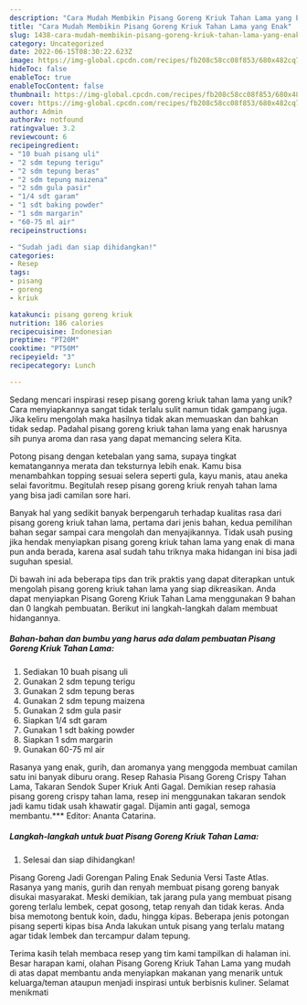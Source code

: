 ```yaml
---
description: "Cara Mudah Membikin Pisang Goreng Kriuk Tahan Lama yang Enak"
title: "Cara Mudah Membikin Pisang Goreng Kriuk Tahan Lama yang Enak"
slug: 1438-cara-mudah-membikin-pisang-goreng-kriuk-tahan-lama-yang-enak
category: Uncategorized
date: 2022-06-15T08:30:22.623Z
image: https://img-global.cpcdn.com/recipes/fb208c58cc08f853/680x482cq70/pisang-goreng-kriuk-tahan-lama-foto-resep-utama.jpg
hideToc: false
enableToc: true
enableTocContent: false
thumbnail: https://img-global.cpcdn.com/recipes/fb208c58cc08f853/680x482cq70/pisang-goreng-kriuk-tahan-lama-foto-resep-utama.jpg
cover: https://img-global.cpcdn.com/recipes/fb208c58cc08f853/680x482cq70/pisang-goreng-kriuk-tahan-lama-foto-resep-utama.jpg
author: Admin
authorAv: notfound
ratingvalue: 3.2
reviewcount: 6
recipeingredient:
- "10 buah pisang uli"
- "2 sdm tepung terigu"
- "2 sdm tepung beras"
- "2 sdm tepung maizena"
- "2 sdm gula pasir"
- "1/4 sdt garam"
- "1 sdt baking powder"
- "1 sdm margarin"
- "60-75 ml air"
recipeinstructions:

- "Sudah jadi dan siap dihidangkan!"
categories:
- Resep
tags:
- pisang
- goreng
- kriuk

katakunci: pisang goreng kriuk 
nutrition: 186 calories
recipecuisine: Indonesian
preptime: "PT20M"
cooktime: "PT50M"
recipeyield: "3"
recipecategory: Lunch

---
```





Sedang mencari inspirasi resep pisang goreng kriuk tahan lama yang unik? Cara menyiapkannya sangat tidak terlalu sulit namun tidak gampang juga. Jika keliru mengolah maka hasilnya tidak akan memuaskan dan bahkan tidak sedap. Padahal pisang goreng kriuk tahan lama yang enak harusnya sih punya aroma dan rasa yang dapat memancing selera Kita.





Potong pisang dengan ketebalan yang sama, supaya tingkat kematangannya merata dan teksturnya lebih enak. Kamu bisa menambahkan topping sesuai selera seperti gula, kayu manis, atau aneka selai favoritmu. Begitulah resep pisang goreng kriuk renyah tahan lama yang bisa jadi camilan sore hari.

Banyak hal yang sedikit banyak berpengaruh terhadap kualitas rasa dari pisang goreng kriuk tahan lama, pertama dari jenis bahan, kedua pemilihan bahan segar sampai cara mengolah dan menyajikannya. Tidak usah pusing jika hendak menyiapkan pisang goreng kriuk tahan lama yang enak di mana pun anda berada, karena asal sudah tahu triknya maka hidangan ini bisa jadi suguhan spesial.






Di bawah ini ada beberapa tips dan trik praktis yang dapat diterapkan untuk mengolah pisang goreng kriuk tahan lama yang siap dikreasikan. Anda dapat menyiapkan Pisang Goreng Kriuk Tahan Lama menggunakan 9 bahan dan 0 langkah pembuatan. Berikut ini langkah-langkah dalam membuat hidangannya.

<!--inarticleads1-->

##### Bahan-bahan dan bumbu yang harus ada dalam pembuatan Pisang Goreng Kriuk Tahan Lama:

1. Sediakan 10 buah pisang uli
1. Gunakan 2 sdm tepung terigu
1. Gunakan 2 sdm tepung beras
1. Gunakan 2 sdm tepung maizena
1. Gunakan 2 sdm gula pasir
1. Siapkan 1/4 sdt garam
1. Gunakan 1 sdt baking powder
1. Siapkan 1 sdm margarin
1. Gunakan 60-75 ml air


Rasanya yang enak, gurih, dan aromanya yang menggoda membuat camilan satu ini banyak diburu orang. Resep Rahasia Pisang Goreng Crispy Tahan Lama, Takaran Sendok Super Kriuk Anti Gagal. Demikian resep rahasia pisang goreng crispy tahan lama, resep ini menggunakan takaran sendok jadi kamu tidak usah khawatir gagal. Dijamin anti gagal, semoga membantu.*** Editor: Ananta Catarina. 

<!--inarticleads2-->

##### Langkah-langkah untuk buat Pisang Goreng Kriuk Tahan Lama:


1. Selesai dan siap dihidangkan!

Pisang Goreng Jadi Gorengan Paling Enak Sedunia Versi Taste Atlas. Rasanya yang manis, gurih dan renyah membuat pisang goreng banyak disukai masyarakat. Meski demikian, tak jarang pula yang membuat pisang goreng terlalu lembek, cepat gosong, tetap renyah dan tidak keras. Anda bisa memotong bentuk koin, dadu, hingga kipas. Beberapa jenis potongan pisang seperti kipas bisa Anda lakukan untuk pisang yang terlalu matang agar tidak lembek dan tercampur dalam tepung. 

Terima kasih telah membaca resep yang tim kami tampilkan di halaman ini. Besar harapan kami, olahan Pisang Goreng Kriuk Tahan Lama yang mudah di atas dapat membantu anda menyiapkan makanan yang menarik untuk keluarga/teman ataupun menjadi inspirasi untuk berbisnis kuliner. Selamat menikmati
